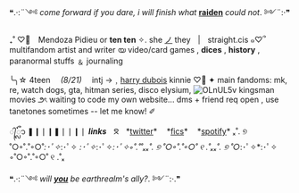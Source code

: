 ❝.·:¨༺   *come forward if you dare, i will finish what* **[raiden](https://open.spotify.com/playlist/7K2fvXfyM0IViEbj61mi2q?si=56ffa5cc67864e95)** *could not*. ༻¨:·❞

₊˚ ♡⃕⠀ Mendoza Pidieu or **ten ten** ✧. she [ノ](https://en.pronouns.page/she) they  |  straight.cis
        ๑♡՞ multifandom artist and writer യ video/card games , **dices** , **history** , paranormal stuffs ﹠ journaling

╰╮☆ 4teen  *(8/21)*  intj →﹐[harry dubois](https://discoelysium.fandom.com/wiki/Harrier_Du_Bois) kinnie 
       ♡⃘ ✦ main fandoms: mk, re, watch dogs, gta, hitman series, disco elysium, ![OLnUL5v](https://github.com/crenzy-rbyi/crenzy-rbyi/assets/156772579/dc4ad98d-41c5-4ba5-9dbf-fa23f300a529) kingsman movies
౨ৎ waiting to code my own website... dms + friend req open , use tanetones sometimes -- let me know! ✐

 ᭄ᬽ  ❚❙❘❙❚❘❘❙❘  ***links***ㅤᘝㅤ*[twitter](https://twitter.com/aburrne/)* ㅤ*[fics](https://archiveofourown.org/users/aburrne)* ㅤ*[spotify](https://open.spotify.com/user/4xr78rl6syz9w4d16zgdhurx3?si=cbe0407113c44464)*
             ₓ˚. ୭ ˚○◦˚.˚◦○˚*:･ﾟ✧*:･ﾟ✧       *:･ﾟ✧*:･ﾟ✧*:･ﾟ✧◦˚.˚˚ₓₓ˚. ୭ ˚○◦˚.˚◦○˚           ୧ .˚ₓₓ˚. ୭ ˚○*:･ﾟ✧*:･ﾟ✧    ◦˚○◦˚.˚◦○˚ ୧ .˚ₓ

❝.·:¨༺   *will* ***[you](https://open.spotify.com/playlist/6ZfdfH3UGDZ2AklP5lbkC4?si=d4c77bda739146b3)*** *be earthrealm's ally?*. ༻¨:·.❞
